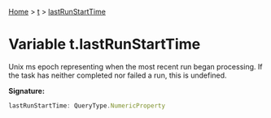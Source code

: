 [Home](../../../index.md) &gt; [t](../../t.md) &gt; [lastRunStartTime](./lastrunstarttime.md)

# Variable t.lastRunStartTime

Unix ms epoch representing when the most recent run began processing. If the task has neither completed nor failed a run, this is undefined.

<b>Signature:</b>

```typescript
lastRunStartTime: QueryType.NumericProperty
```
